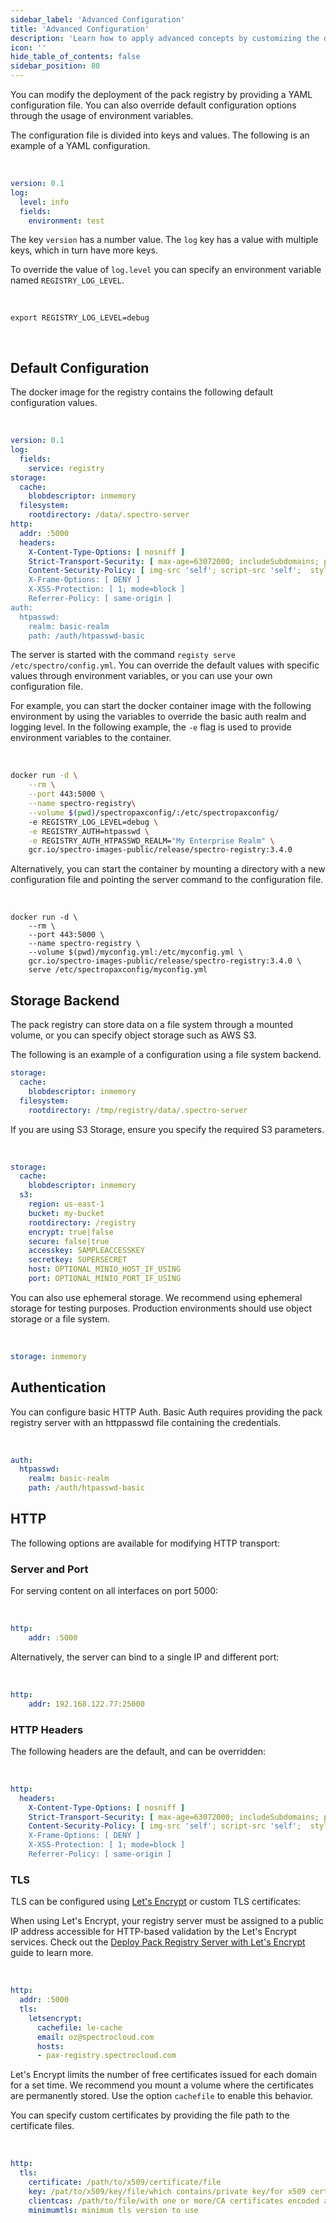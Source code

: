 ```yaml
---
sidebar_label: 'Advanced Configuration'
title: 'Advanced Configuration'
description: 'Learn how to apply advanced concepts by customizing the deployments of the Packs registry.'
icon: ''
hide_table_of_contents: false
sidebar_position: 80
---
```



You can modify the deployment of the pack registry by providing a YAML configuration file. You can also override default configuration options through the usage of environment variables.

The configuration file is divided into keys and values. The following is an example of a YAML configuration.

<br />

```yaml
version: 0.1
log:
  level: info
  fields:
    environment: test
```


The key `version` has a number value. The `log` key has a value with multiple keys, which in turn have more keys.

To override the value of `log.level` you can specify an environment variable named
`REGISTRY_LOG_LEVEL`.

<br />

```shell
export REGISTRY_LOG_LEVEL=debug
```

<br />

## Default Configuration

The docker image for the registry contains the following default configuration values.

<br />

```yaml
version: 0.1
log:
  fields:
    service: registry
storage:
  cache:
    blobdescriptor: inmemory
  filesystem:
    rootdirectory: /data/.spectro-server
http:
  addr: :5000
  headers:
    X-Content-Type-Options: [ nosniff ]
    Strict-Transport-Security: [ max-age=63072000; includeSubdomains; preload ]
    Content-Security-Policy: [ img-src 'self'; script-src 'self';  style-src 'self ]
    X-Frame-Options: [ DENY ]
    X-XSS-Protection: [ 1; mode=block ]
    Referrer-Policy: [ same-origin ]
auth:
  htpasswd:
    realm: basic-realm
    path: /auth/htpasswd-basic
```

The server is started with the command `registy serve /etc/spectro/config.yml`.
You can override the default values with specific values through environment
variables, or you can use your own configuration file.

For example, you can start the docker container image with the following environment by using the
variables to override the basic auth realm and logging level. In the following example, the `-e` flag is used to provide environment variables to the container.

<br />

```bash
docker run -d \
    --rm \
    --port 443:5000 \
    --name spectro-registry\
    --volume $(pwd)/spectropaxconfig/:/etc/spectropaxconfig/
    -e REGISTRY_LOG_LEVEL=debug \
    -e REGISTRY_AUTH=htpasswd \
    -e REGISTRY_AUTH_HTPASSWD_REALM="My Enterprise Realm" \
    gcr.io/spectro-images-public/release/spectro-registry:3.4.0
```

Alternatively, you can start the container by mounting a directory with a new configuration file and pointing the server command to the configuration file.

<br />

```shell
docker run -d \
    --rm \
    --port 443:5000 \
    --name spectro-registry \
    --volume $(pwd)/myconfig.yml:/etc/myconfig.yml \
    gcr.io/spectro-images-public/release/spectro-registry:3.4.0 \
    serve /etc/spectropaxconfig/myconfig.yml
```
## Storage Backend

The pack registry can store data on a file system through a mounted
volume, or you can specify object storage such as AWS S3.

The following is an example of a configuration using a file system backend.

```yaml
storage:
  cache:
    blobdescriptor: inmemory
  filesystem:
    rootdirectory: /tmp/registry/data/.spectro-server
```

If you are using S3 Storage, ensure you specify the required S3 parameters.

<br />

```yaml
storage:
  cache:
    blobdescriptor: inmemory
  s3:
    region: us-east-1
    bucket: my-bucket
    rootdirectory: /registry
    encrypt: true|false
    secure: false|true
    accesskey: SAMPLEACCESSKEY
    secretkey: SUPERSECRET
    host: OPTIONAL_MINIO_HOST_IF_USING
    port: OPTIONAL_MINIO_PORT_IF_USING
```

You can also use ephemeral storage. We recommend using ephemeral storage for testing purposes. Production environments should use object storage or a file system.

<br />

```yaml
storage: inmemory
```

## Authentication

You can configure basic HTTP Auth. Basic Auth requires providing the pack registry server with an httppasswd file containing the credentials.

<br />

```yaml
auth:
  htpasswd:
    realm: basic-realm
    path: /auth/htpasswd-basic
```

## HTTP

The following options are available for modifying HTTP transport:

### Server and Port

For serving content on all interfaces on port 5000:

<br />

```yaml
http:
    addr: :5000
```
Alternatively, the server can bind to a single IP and different port:

<br />

```yaml
http:
    addr: 192.168.122.77:25000
```
### HTTP Headers

The following headers are the default, and can be overridden:

<br />

```yaml
http:
  headers:
    X-Content-Type-Options: [ nosniff ]
    Strict-Transport-Security: [ max-age=63072000; includeSubdomains; preload ]
    Content-Security-Policy: [ img-src 'self'; script-src 'self';  style-src 'self ]
    X-Frame-Options: [ DENY ]
    X-XSS-Protection: [ 1; mode=block ]
    Referrer-Policy: [ same-origin ]
```
### TLS

TLS can be configured using [Let's Encrypt](https://letsencrypt.org) or custom TLS certificates:

When using Let's Encrypt, your registry server must be assigned to a public IP address accessible for HTTP-based validation by the Let's Encrypt services. Check out the [Deploy Pack Registry Server with Let's Encrypt](/registries-and-packs/adding-a-custom-registry#deploypackregistryserverwithletsencrypt) guide to learn more.

<br />

```yaml
http:
  addr: :5000
  tls:
    letsencrypt:
      cachefile: le-cache
      email: oz@spectrocloud.com
      hosts:
      - pax-registry.spectrocloud.com
```

Let's Encrypt limits the number of free certificates issued for each domain for a set time.
We recommend you mount a volume where the certificates are permanently stored. Use the
option `cachefile` to enable this behavior.

You can specify custom certificates by providing the file path to the certificate files.

<br />

```yaml
http:
  tls:
    certificate: /path/to/x509/certificate/file
    key: /pat/to/x509/key/file/which contains/private key/for x509 certificate above
    clientcas: /path/to/file/with one or more/CA certificates encoded as PEM
    minimumtls: minimum tls version to use
```
